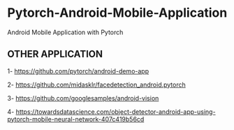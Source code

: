 # Pytorch-Android-Mobile-Application
Android Mobile Application with Pytorch

## OTHER APPLICATION

1- https://github.com/pytorch/android-demo-app

2- https://github.com/midasklr/facedetection_android.pytorch

3- https://github.com/googlesamples/android-vision

4- https://towardsdatascience.com/object-detector-android-app-using-pytorch-mobile-neural-network-407c419b56cd





